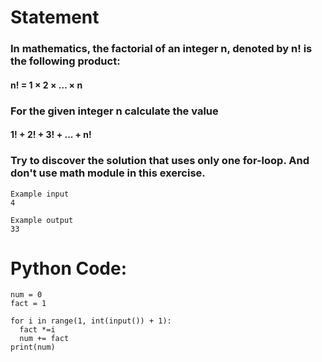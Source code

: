 # Statement
### In mathematics, the factorial of an integer n, denoted by n! is the following product:

#### n! = 1 × 2 × … × n

### For the given integer n calculate the value 

#### 1! + 2! + 3! + ... + n!

### Try to discover the solution that uses only one for-loop. And don't use math module in this exercise.

```
Example input
4

Example output
33
```

# Python Code:
```
num = 0
fact = 1

for i in range(1, int(input()) + 1):
  fact *=i
  num += fact
print(num)

```
